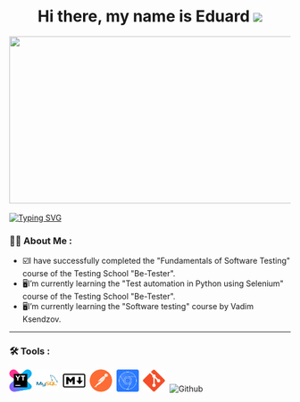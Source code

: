 <h1 align="center">Hi there, my name is Eduard 
<img src="https://github.com/blackcater/blackcater/raw/main/images/Hi.gif" height="32"/></h1>
<div align="center">
  <img src="https://media.giphy.com/media/sRFEa8lbeC7zbcIZZR/giphy.gif" width="600" height="300"/>
</div>

[![Typing SVG](https://readme-typing-svg.herokuapp.com?size=25&duration=4000&color=18E7F7&background=FFFFFF00&center=true&width=800&lines=I'm+a+QA+Engineer)](https://git.io/typing-svg)
### :man_technologist: About Me :
+ :ballot_box_with_check:I have successfully completed the "Fundamentals of Software Testing" course of the Testing School "Be-Tester".
+ :desktop_computer:I’m currently learning the "Test automation in Python using Selenium" course of the Testing School "Be-Tester".
+ :desktop_computer:I’m currently learning the "Software testing" course by Vadim Ksendzov.
---
### :hammer_and_wrench: Tools :
<div>
  <img src="https://github.com/JetBrains/logos/blob/master/web/youtrack/youtrack.svg" title="Youtrack" alt="Youtrack" width="40" height="40"/>&nbsp;
  <img src="https://github.com/devicons/devicon/blob/master/icons/mysql/mysql-original-wordmark.svg" title="MySQL" alt="MySQL" width="40" height="40"/>&nbsp;
  <img src="https://raw.githubusercontent.com/Vikaufo/Vikaufo/main/Assets/md_icon.png" title="Markdown" alt="Markdown" width="40" height="40"/>&nbsp;
  <img src="https://raw.githubusercontent.com/Vikaufo/Vikaufo/main/Assets/postman_icon%2022.35.53.png" title="Postman" alt="Postman" width="40" height="40"/>&nbsp;
  <img src="https://raw.githubusercontent.com/Vikaufo/Vikaufo/main/Assets/DevTools_icon.png" title="DevTools" alt="DevTools" width="40" height="40"/>&nbsp;
  <img src="https://github.com/devicons/devicon/blob/master/icons/git/git-original.svg" title="Git" alt="Git" width="40" height="40"/>&nbsp;
  <img src="https://www.pngjoy.com/pngm/183/3630759_github-github-octocat-hd-png-download.png" title="Github" alt="Github" width="40" height="40"/>&nbsp;
</div>
<!--
**Ed-Yunusov/Ed-Yunusov** is a ✨ _special_ ✨ repository because its `README.md` (this file) appears on your GitHub profile.



- 🔭 I’m currently working on ...
- 🌱 I’m currently learning ...
- 👯 I’m looking to collaborate on ...
- 🤔 I’m looking for help with ...
- 💬 Ask me about ...
- 📫 How to reach me: ...
- 😄 Pronouns: ...
- ⚡ Fun fact: ...
-->

